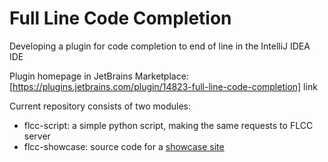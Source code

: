 # Full Line Code Completion
Developing a plugin for code completion to end of line in the IntelliJ IDEA IDE

Plugin homepage in JetBrains Marketplace: [https://plugins.jetbrains.com/plugin/14823-full-line-code-completion] link

Current repository consists of two modules:
- flcc-script: a simple python script, making the same requests to FLCC server
- flcc-showcase: source code for a [showcase site](https://se.ifmo.ru/~s242463/flcc/)
